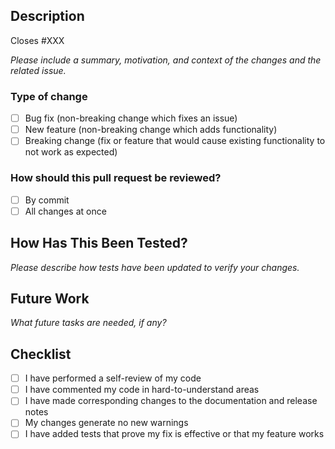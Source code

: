 ## Description
Closes #XXX

*Please include a summary, motivation, and context of the changes and the related issue.*

### Type of change
- [ ] Bug fix (non-breaking change which fixes an issue)
- [ ] New feature (non-breaking change which adds functionality)
- [ ] Breaking change (fix or feature that would cause existing functionality to not work as expected)

### How should this pull request be reviewed?
- [ ] By commit
- [ ] All changes at once

## How Has This Been Tested?

*Please describe how tests have been updated to verify your changes.*

## Future Work

*What future tasks are needed, if any?*

## Checklist

- [ ] I have performed a self-review of my code
- [ ] I have commented my code in hard-to-understand areas
- [ ] I have made corresponding changes to the documentation and release notes
- [ ] My changes generate no new warnings
- [ ] I have added tests that prove my fix is effective or that my feature works
